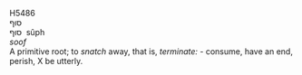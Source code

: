 <body>
  <p>H5486<br>  סוּף  <br> סוּף  ‎  sûph  <br><i>soof </i><br>A primitive root; to <i>snatch</i> away, that is, <i>terminate: - </i>consume, have an end, perish, X be utterly.<br></p>
 </body>
